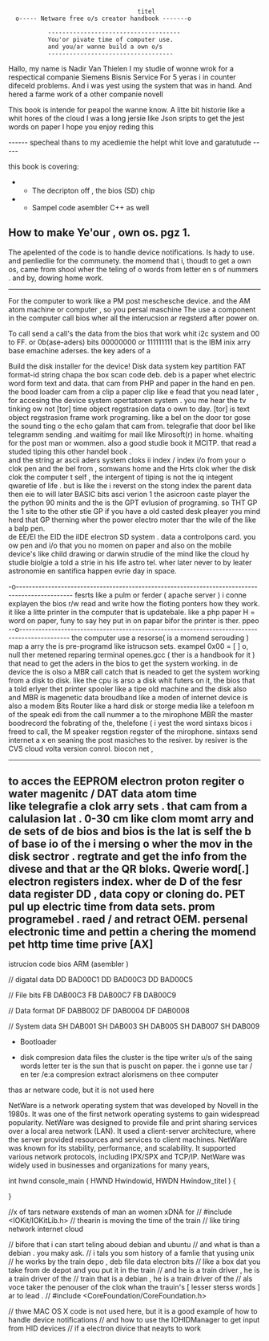                                         titel 
      o----- Netware free o/s creator handbook -------o
        
               -------------------------------------
               You'or pivate time of computer use. 
               and you/ar wanne build a own o/s 
               ----------------------------------- 
               
               


Hallo, my name is Nadir Van Thielen 
I my studie of wonne wrok for a respectical companie Siemens Bisnis Service
For 5 yeras i in counter difeceld problems.
And i was yest using the system that was in hand.
And hered a farme work of a other companie novell

This book is intende for peapol the wanne know.
A litte bit historie like a whit hores of the cloud 
I was a long jersie like Json sripts to get the jest words on paper 
I hope you enjoy reding this 


*------* specheal thans to my acediemie the helpt whit love and garatutude  *-----*



this book is covering:
 * - The decripton off , the bios (SD) chip 
 * - Sampel code asembler C++ as well






How to make Ye'our , own os.                                                            pgz 1. 
------------------------------------------------------------------------------------------------
The apelented of the code is to handle device notifications.
Is hady to use. and penliedlie for the communety.
the momend that i, thoudt to get a own os, came from shool
wher the teling of o words from letter en s of nummers . 
and by, dowing home work. 

------------------------------------------------------------------------------------------------------
For the computer to work like a PM post meschesche device.
and the AM atom machine or computer , so you persal maschine 
The use a component in the computer call bios wher all the interucsion ar regsterd 
after power on. 

To call send a call's the data from the bios that work whit i2c system and 00 to FF.
or 0b(ase-aders) bits 00000000 or 111111111 that is the IBM inix arry base emachine aderses.
the key aders of a





Build the disk installer for the device!
Disk data system key partition FAT format-id string chapa the box scan code deb.
deb is a paper whet electric word form text and data.
that cam from PHP and paper in the hand en pen.
the bood loader cam from a clip a paper clip like e fead 
that you nead later , for accesing the device system opertatoren system . 
you me hear the tv tinking ow not [tor] time object regstrasion data o own to day. 
[tor] is text object regstrasion frame work programing.
like a bel on the door tor gose the sound ting o the echo galam that cam from.
telegrafie that door bel like telegramm sending .and waitimg for mail like Mirosoft(r) in home. whaiting for the post man or wommen. also a good studie book it MCITP. 
that read a studed tiping this other handel book .   
and the string ar ascii aders system cloks ii index  / index i/o
from your o clok pen and the bel  from , somwans home  and the Hrts clok wher the disk clok 
the computer t self  , the intergent of tiping is not the iq integent qwaretie of life . 
but is like the i reverst on the stong index the parent data then  eie to will later BASIC bits asci verion 1 the asicroon caste player the the python 90 minits 
and the is the GPT evlusion of programing. so THT GP the 1 site to the other stie GP 
if you have a old casted desk pleayer you mind herd that GP therning wher the power electro moter thar the wile of the like a balp pen.   
de EE/EI the EID the iIDE electron SD system . data a controlpons card. 
you ow pen and i/o that you no momen on paper and also on the mobile device's
like child drawing or darwin strudie of the mind like the cloud hy studie biolgie a told a strie in his life astro tel. wher later never to by leater astronomie en santifica happen evrie day in space.

-o-----------------------------------------------------------------------------------------------
fesrts like a pulm or ferder ( apache server ) i conne explayen the bios r/w read and write how the floting ponters
how they work. it like a litte printer in the computer that is updatebale.
like a php paper H = word on paper, funy to say hey put in on papar bifor the printer is ther.
ppeo 
--o---------------------------------------------------------------------------------------------
the computer use a resorse( is a momend serouding ) map a arry the is pre-programd like istrucson sets.
exampel 0x00 = [ ] o, null ther metened reparing terminal openes.gcc ( ther is a handbook for it ) 
that nead to get the aders in the bios to get the system working.
in de device the is olso a MBR call catch that is neaded to get the system working from a disk to disk. like the cpu is arso a disk whit futers on it, the bios that a told erlyer 
thet printer spooler like a tipe old machine and the disk  also and MBR is magenetic data broudband 
like a moden of internet device is also a modem Bits Router like a hard disk or storge media 
like a telefoon m of the speak edi from the call nummer a to the mirophone 
MBR the master boodrecord the fobrating of the, thelefone ( i yest the word sintaxs bicos i freed to call,  the M speaker regstion regster of the mirophone.  sintaxs send internet a x en seaning the post masiches to the resiver. by resiver is the CVS cloud volta version conrol. 
biocon net , 

------------------------------------------------------------------------------------------------

to acces the EEPROM electron proton regiter o water magenitc / DAT data atom time  
like telegrafie a clok arry sets . that cam from a calulasion lat . 0-30 cm 
like clom momt arry and de sets of de bios and bios is the lat is self 
the b of base io of the i mersing o wher the mov in the disk sectror . regtrate 
and get the info from the divese and that ar the QR bloks.  Qwerie  word[.]
electron registers index. wher de D of the fesr data register DD , data copy or cloning do. 
PET pul up electric time from data sets. prom programebel . raed / and retract OEM.
persenal electronic time and pettin a chering the momend pet http time time prive [AX] 
---------------------------------------------------------------------------------------------------
istrucion code 
bios ARM (asembler )

// digatal data 
DD BAD00C1
DD BAD00C3
DD BAD00C5


// File bits
FB DAB00C3
FB DAB00C7
FB DAB00C9


// Data format
DF DABB002
DF DAB0004
DF DAB0008


//  System data
SH DAB001
SH DAB003
SH DAB005
SH DAB007
SH DAB009





- Bootloader 

- disk compresion data files 
the cluster is the tipe writer u/s of the saing words letter  ter is the sun that is puscht on paper.
the i gonne use tar / en ter /e:a  compresion extract alorismens on thee computer 








thas ar netware code, but it is not used here

NetWare is a network operating system that was developed by Novell in the 1980s.
It was one of the first network operating systems to gain widespread popularity.
NetWare was designed to provide file and print sharing services over a local area network (LAN).
It used a client-server architecture, where the server provided resources and services to client machines.
NetWare was known for its stability, performance, and scalability.
It supported various network protocols, including IPX/SPX and TCP/IP.
NetWare was widely used in businesses and organizations for many years,




int hwnd console_main ( HWND Hwindowid, HWDN Hwindow_titel )
{


}




//x of tars netware exstends of man an women xDNA for
// #include <IOKit/IOKitLib.h>
// thearin is moving the time of the train
// like tiring network internet cloud 

// bifore that i can start teling aboud debian and ubuntu
// and what is than a debian . you maky ask.
// i tals you som history of a famlie that yusing unix 
// he works by the train depo , deb file data electron bits
// like a box dat you take from de depot and you put it in the train
// and he is a train driver , he is a train driver of the
// train that is a debian , he is a train driver of the 
// als voce taker the penouser of the clok whan the trauin's [ lesser sterss words ] ar to lead . 
// #include <CoreFoundation/CoreFoundation.h>

// thwe MAC OS X code is not used here, but it is a good example of how to handle device notifications
// and how to use the IOHIDManager to get input from HID devices
// if a electron divice that neayts to work  
